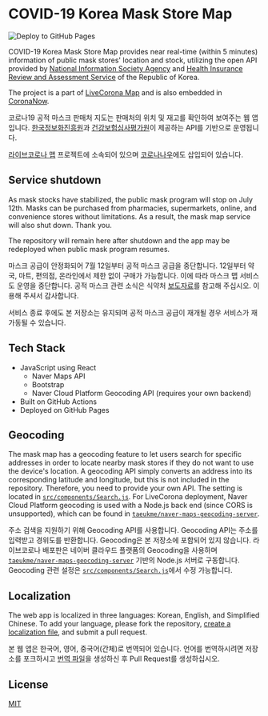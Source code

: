 # COVID-19 Korea Mask Store Map
![Deploy to GitHub Pages](https://github.com/taeukme/covid-19-mask-map/workflows/Deploy%20to%20GitHub%20Pages/badge.svg?branch=master)

COVID-19 Korea Mask Store Map provides near real-time (within 5 minutes) information of public mask stores' location and stock, utilizing the open API provided by [National Information Society Agency](https://eng.nia.or.kr/site/nia_eng/main.do) and [Health Insurance Review and Assessment Service](https://www.hira.or.kr/eng/main.do) of the Republic of Korea.

The project is a part of [LiveCorona Map](https://github.com/LiveCoronaDetector/livecod) and is also embedded in [CoronaNow](https://coronanow.kr).

코로나19 공적 마스크 판매처 지도는 판매처의 위치 및 재고를 확인하여 보여주는 웹 앱입니다. [한국정보화진흥원](https://www.nia.or.kr/site/nia_kor/main.do)과 [건강보험심사평가원](https://www.hira.or.kr/main.do)이 제공하는 API를 기반으로 운영됩니다.

[라이브코로나 맵](https://github.com/LiveCoronaDetector/livecod) 프로젝트에 소속되어 있으며 [코로나나우](https://coronanow.kr)에도 삽입되어 있습니다.

## Service shutdown
As mask stocks have stabilized, the public mask program will stop on July 12th. Masks can be purchased from pharmacies, supermarkets, online, and convenience stores without limitations. As a result, the mask map service will also shut down. Thank you.

The repository will remain here after shutdown and the app may be redeployed when public mask program resumes.

마스크 공급이 안정화되어 7월 12일부터 공적 마스크 공급을 중단합니다. 12일부터 약국, 마트, 편의점, 온라인에서 제한 없이 구매가 가능합니다. 이에 따라 마스크 맵 서비스도 운영을 중단합니다. 공적 마스크 관련 소식은 식약처 [보도자료](https://www.mfds.go.kr/brd/m_99/view.do?seq=44393)를 참고해 주십시오. 이용해 주셔서 감사합니다.

서비스 종료 후에도 본 저장소는 유지되며 공적 마스크 공급이 재개될 경우 서비스가 재가동될 수 있습니다.

## Tech Stack
- JavaScript using React
  - Naver Maps API
  - Bootstrap
  - Naver Cloud Platform Geocoding API (requires your own backend)
- Built on GitHub Actions
- Deployed on GitHub Pages

## Geocoding
The mask map has a geocoding feature to let users search for specific addresses in order to locate nearby mask stores if they do not want to use the device's location. A geocoding API simply converts an address into its corresponding latitude and longitude, but this is not included in the repository. Therefore, you need to provide your own API. The setting is located in [`src/components/Search.js`](https://github.com/taeukme/covid-19-mask-map/blob/master/src/components/Search.js). For LiveCorona deployment, Naver Cloud Platform geocoding is used with a Node.js back end (since CORS is unsupported), which can be found in [`taeukme/naver-maps-geocoding-server`](https://github.com/taeukme/naver-maps-geocoding-server).

주소 검색을 지원하기 위해 Geocoding API를 사용합니다. Geocoding API는 주소를 입력받고 경위도를 반환합니다. Geocoding은 본 저장소에 포함되어 있지 않습니다. 라이브코로나 배포판은 네이버 클라우드 플랫폼의 Geocoding을 사용하며 [`taeukme/naver-maps-geocoding-server`](https://github.com/taeukme/naver-maps-geocoding-server) 기반의 Node.js 서버로 구동합니다. Geocoding 관련 설정은 [`src/components/Search.js`](https://github.com/taeukme/covid-19-mask-map/blob/master/src/components/Search.js)에서 수정 가능합니다.

## Localization
The web app is localized in three languages: Korean, English, and Simplified Chinese. To add your language, please fork the repository, [create a localization file](https://github.com/taeukme/covid-19-mask-map/tree/master/public/locales), and submit a pull request.

본 웹 앱은 한국어, 영어, 중국어(간체)로 번역되어 있습니다. 언어를 번역하시려면 저장소를 포크하시고 [번역 파일](https://github.com/taeukme/covid-19-mask-map/tree/master/public/locales)을 생성하신 후 Pull Request를 생성하십시오.

## License
[MIT](https://github.com/taeukme/covid-19-mask-map/blob/master/LICENCE.md)